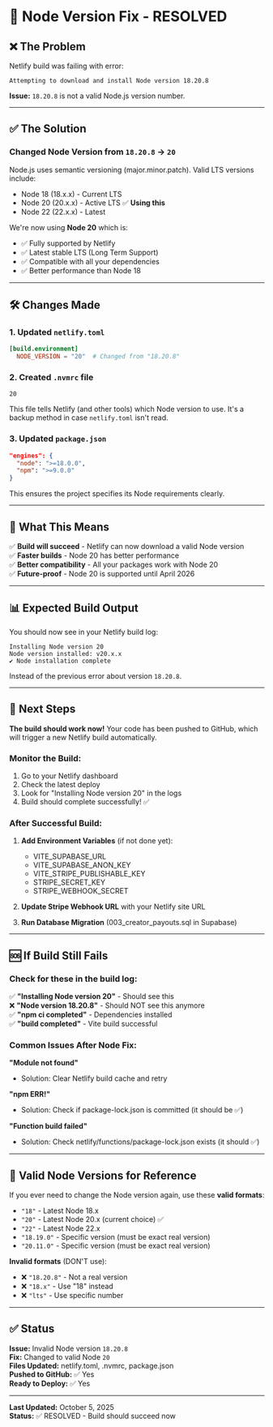# 🔧 Node Version Fix - RESOLVED

## ❌ The Problem

Netlify build was failing with error:
```
Attempting to download and install Node version 18.20.8
```

**Issue:** `18.20.8` is not a valid Node.js version number.

---

## ✅ The Solution

### Changed Node Version from `18.20.8` → `20`

Node.js uses semantic versioning (major.minor.patch). Valid LTS versions include:
- Node 18 (18.x.x) - Current LTS
- Node 20 (20.x.x) - Active LTS ✅ **Using this**
- Node 22 (22.x.x) - Latest

We're now using **Node 20** which is:
- ✅ Fully supported by Netlify
- ✅ Latest stable LTS (Long Term Support)
- ✅ Compatible with all your dependencies
- ✅ Better performance than Node 18

---

## 🛠️ Changes Made

### 1. Updated `netlify.toml`
```toml
[build.environment]
  NODE_VERSION = "20"  # Changed from "18.20.8"
```

### 2. Created `.nvmrc` file
```
20
```
This file tells Netlify (and other tools) which Node version to use. It's a backup method in case `netlify.toml` isn't read.

### 3. Updated `package.json`
```json
"engines": {
  "node": ">=18.0.0",
  "npm": ">=9.0.0"
}
```
This ensures the project specifies its Node requirements clearly.

---

## 🎯 What This Means

✅ **Build will succeed** - Netlify can now download a valid Node version  
✅ **Faster builds** - Node 20 has better performance  
✅ **Better compatibility** - All your packages work with Node 20  
✅ **Future-proof** - Node 20 is supported until April 2026  

---

## 📊 Expected Build Output

You should now see in your Netlify build log:
```
Installing Node version 20
Node version installed: v20.x.x
✔ Node installation complete
```

Instead of the previous error about version `18.20.8`.

---

## 🚀 Next Steps

**The build should work now!** Your code has been pushed to GitHub, which will trigger a new Netlify build automatically.

### Monitor the Build:

1. Go to your Netlify dashboard
2. Check the latest deploy
3. Look for "Installing Node version 20" in the logs
4. Build should complete successfully! ✅

### After Successful Build:

1. **Add Environment Variables** (if not done yet):
   - VITE_SUPABASE_URL
   - VITE_SUPABASE_ANON_KEY
   - VITE_STRIPE_PUBLISHABLE_KEY
   - STRIPE_SECRET_KEY
   - STRIPE_WEBHOOK_SECRET

2. **Update Stripe Webhook URL** with your Netlify site URL

3. **Run Database Migration** (003_creator_payouts.sql in Supabase)

---

## 🆘 If Build Still Fails

### Check for these in the build log:

✅ **"Installing Node version 20"** - Should see this  
❌ **"Node version 18.20.8"** - Should NOT see this anymore  
✅ **"npm ci completed"** - Dependencies installed  
✅ **"build completed"** - Vite build successful  

### Common Issues After Node Fix:

**"Module not found"**
- Solution: Clear Netlify build cache and retry

**"npm ERR!"**
- Solution: Check if package-lock.json is committed (it should be ✅)

**"Function build failed"**
- Solution: Check netlify/functions/package-lock.json exists (it should ✅)

---

## 📝 Valid Node Versions for Reference

If you ever need to change the Node version again, use these **valid formats**:

- `"18"` - Latest Node 18.x
- `"20"` - Latest Node 20.x (current choice) ✅
- `"22"` - Latest Node 22.x
- `"18.19.0"` - Specific version (must be exact real version)
- `"20.11.0"` - Specific version (must be exact real version)

**Invalid formats** (DON'T use):
- ❌ `"18.20.8"` - Not a real version
- ❌ `"18.x"` - Use "18" instead
- ❌ `"lts"` - Use specific number

---

## ✅ Status

**Issue:** Invalid Node version `18.20.8`  
**Fix:** Changed to valid Node `20`  
**Files Updated:** netlify.toml, .nvmrc, package.json  
**Pushed to GitHub:** ✅ Yes  
**Ready to Deploy:** ✅ Yes  

---

**Last Updated:** October 5, 2025  
**Status:** ✅ RESOLVED - Build should succeed now
